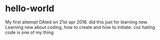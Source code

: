 # hello-world
My first attempt
DAted on 21st apr 2018. did this just for learning new
Learning new about coding, how to create and how to initiate. 
coz hating code is one of my thing

